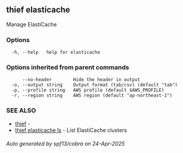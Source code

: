 ## thief elasticache

Manage ElastiCache

### Options

```
  -h, --help   help for elasticache
```

### Options inherited from parent commands

```
      --no-header        Hide the header in output
  -o, --output string    Output format (tab/csv) (default "tab")
  -p, --profile string   AWS profile (default $AWS_PROFILE)
  -r, --region string    AWS region (default "ap-northeast-1")
```

### SEE ALSO

* [thief](thief.md)	 - 
* [thief elasticache ls](thief_elasticache_ls.md)	 - List ElastiCache clusters

###### Auto generated by spf13/cobra on 24-Apr-2025
